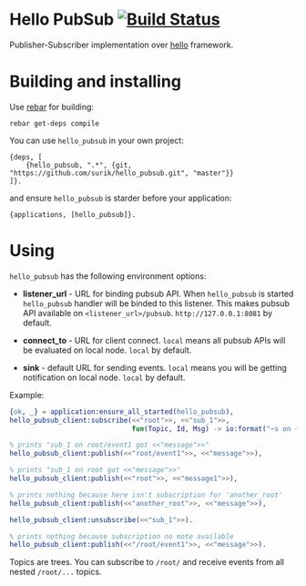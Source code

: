 # Hello PubSub [![Build Status](https://travis-ci.org/surik/hello_pubsub.svg)](https://travis-ci.org/surik/hello_pubsub)

Publisher-Subscriber implementation over [hello](https://github.com/travelping/hello) framework.

# Building and installing

Use [rebar](https://github.com/rebar/rebar) for building:
    
    rebar get-deps compile

You can use `hello_pubsub` in your own project:

    {deps, [
        {hello_pubsub, ".*", {git, "https://github.com/surik/hello_pubsub.git", "master"}}
    ]}.

and ensure `hello_pubsub` is starder before your application:

    {applications, [hello_pubsub]}.

# Using
    
`hello_pubsub` has the following environment options:

* __listener_url__ - URL for binding pubsub API. When `hello_pubsub` is started `hello_pubsub` handler will be binded to this listener. This makes pubsub API available on `<listener_url>/pubsub`. `http://127.0.0.1:8081` by default.

* __connect_to__ - URL for client connect. `local` means all pubsub APIs will be evaluated on local node. `local` by default.

* __sink__ - default URL for sending events. `local` means you will be getting notification on local node. `local` by default.


Example:

```erlang
{ok, _} = application:ensure_all_started(hello_pubsub),
hello_pubsub_client:subscribe(<<"root">>, <<"sub_1">>, 
                              fun(Topic, Id, Msg) -> io:format("~s on ~s got ~p~n", [Id, Topic, Msg]) end),

% prints "sub_1 on root/event1 got <<"message">>" 
hello_pubsub_client:publish(<<"root/event1">>, <<"message">>),

% prints "sub_1 on root got <<"message">>" 
hello_pubsub_client:publish(<<"root">>, <<"message1">>),

% prints nothing because here isn't subscription for 'another_root'
hello_pubsub_client:publish(<<"another_root">>, <<"message">>),

hello_pubsub_client:unsubscribe(<<"sub_1">>).

% prints nothing because subscription no mote available
hello_pubsub_client:publish(<<"/root/event1">>, <<"message">>).
```

Topics are trees. You can subscribe to `/root/` and receive events from all nested `/root/...` topics.
